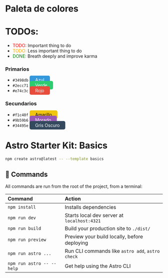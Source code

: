 # Paleta de colores

<style>
r { color: Red }
o { color: Orange }
g { color: Green }
</style>

# TODOs:

- <r>TODO:</r> Important thing to do
- <o>TODO:</o> Less important thing to do
- <g>DONE:</g> Breath deeply and improve karma

### Primarios
- `#3498db` <span style="background-color: #3498db; color: white; padding: 5px 10px; border-radius: 5px;">&nbsp; Azul &nbsp;</span>
- `#2ecc71` <span style="background-color: #2ecc71; color: white; padding: 5px 10px; border-radius: 5px;">&nbsp; Verde &nbsp;</span>
- `#e74c3c` <span style="background-color: #e74c3c; color: white; padding: 5px 10px; border-radius: 5px;">&nbsp; Rojo &nbsp;</span>

### Secundarios
- `#f1c40f` <span style="background-color: #f1c40f; color: black; padding: 5px 10px; border-radius: 5px;">&nbsp; Amarillo &nbsp;</span>
- `#9b59b6` <span style="background-color: #9b59b6; color: white; padding: 5px 10px; border-radius: 5px;">&nbsp; Morado &nbsp;</span>
- `#34495e` <span style="background-color: #34495e; color: white; padding: 5px 10px; border-radius: 5px;">&nbsp; Gris Oscuro &nbsp;</span>

# Astro Starter Kit: Basics

```sh
npm create astro@latest -- --template basics
```

## 🧞 Commands

All commands are run from the root of the project, from a terminal:

| Command                   | Action                                           |
| :------------------------ | :----------------------------------------------- |
| `npm install`             | Installs dependencies                            |
| `npm run dev`             | Starts local dev server at `localhost:4321`      |
| `npm run build`           | Build your production site to `./dist/`          |
| `npm run preview`         | Preview your build locally, before deploying     |
| `npm run astro ...`       | Run CLI commands like `astro add`, `astro check` |
| `npm run astro -- --help` | Get help using the Astro CLI                     |
